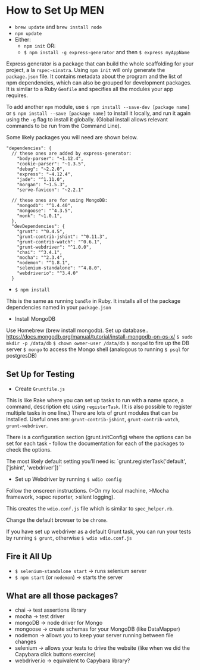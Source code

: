 How to Set Up MEN
=================
* `brew update` and `brew install node`
* `npm update`
* Either:
  * `npm init` OR:
  * `$ npm install -g express-generator` and then `$ express myAppName`

Express generator is a package that can build the whole scaffolding for your project, a la `rspec-sinatra`. Using `npm init` will only generate the `package.json` file. It contains metadata about the program and the list of npm dependencies, which can also be grouped for development packages. It is similar to a Ruby `Gemfile` and specifies all the modules your app requires.

To add another `npm` module, use `$ npm install --save-dev [package name]` or `$ npm install --save [package name]` to install it locally, and run it again using the `-g` flag to install it globally. (Global install allows relevant commands to be run from the Command Line).

Some likely packages you will need are shown below.

```
"dependencies": {
  // these ones are added by express-generator:
    "body-parser": "~1.12.4",
    "cookie-parser": "~1.3.5",
    "debug": "~2.2.0",
    "express": "~4.12.4",
    "jade": "^1.11.0",
    "morgan": "~1.5.3",
    "serve-favicon": "~2.2.1"

  // these ones are for using MongoDB:
    "mongodb": "^1.4.40",
    "mongoose": "^4.3.5",
    "monk": "~1.0.1",
  },
  "devDependencies": {
    "grunt": "^0.4.5",
    "grunt-contrib-jshint": "^0.11.3",
    "grunt-contrib-watch": "^0.6.1",
    "grunt-webdriver": "^1.0.0",
    "chai": "^3.4.1",
    "mocha": "^2.3.4",
    "nodemon": "^1.8.1",
    "selenium-standalone": "^4.8.0",
    "webdriverio": "^3.4.0"
  }
```

* `$ npm install`

This is the same as running `bundle` in Ruby. It installs all of the package dependencies named in your `package.json`

* Install MongoDB

Use Homebrew (brew install mongodb).
Set up database..
https://docs.mongodb.org/manual/tutorial/install-mongodb-on-os-x/
`$ sudo mkdir -p /data/db`
`$ chown owmer-user /data/db`
`$ mongod` to fire up the DB server
`$ mongo` to access the Mongo shell (analogous to running `$ psql` for postgresDB)

Set Up for Testing
------------------
* Create `Gruntfile.js`

This is like Rake where you can set up tasks to run with a name space, a command, description etc using `registerTask`. (It is also possible to register multiple tasks in one line.) There are lots of grunt modules that can be installed. Useful ones are: `grunt-contrib-jshint`, `grunt-contrib-watch`, `grunt-webdriver`.

There is a configuration section (grunt.initConfig) where the options can be set for each task - follow the documentation for each of the packages to check the options.

The most likely default setting you'll need is:
  `grunt.registerTask('default', ['jshint', 'webdriver'])``

* Set up Webdriver by running `$ wdio config`

Follow the onscreen instructions. (>On my local machine, >Mocha framework, >spec reporter, >silent logging).

This creates the `wdio.conf.js` file which is similar to `spec_helper.rb`.

Change the default browser to be `chrome`.

If you have set up webdriver as a default Grunt task, you can run your tests by running `$ grunt`, otherwise `$ wdio wdio.conf.js`

Fire it All Up
--------------
* `$ selenium-standalone start` -> runs selenium server
* `$ npm start` (or `nodemon`) -> starts the server

What are all those packages?
----------------------------
* chai -> test assertions library
* mocha -> test driver
* mongoDB -> node driver for Mongo
* mongoose -> create schemas for your MongoDB (like DataMapper)
* nodemon -> allows you to keep your server running between file changes
* selenium -> allows your tests to drive the website (like when we did the Capybara click buttons exercise)
* webdriver.io -> equivalent to Capybara library?
